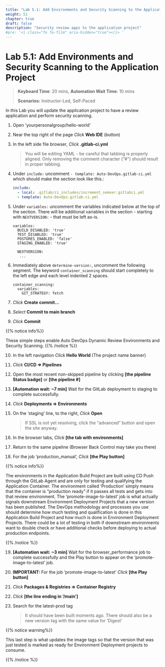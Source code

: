 ```yaml
---
title: "Lab 5.1: Add Environments and Security Scanning to the Application Project (Optional)"
weight: 51
chapter: true
draft: false
description: "Security review apps to the application project"
#pre: '<i class="fa fa-film" aria-hidden="true"></i> '
---
```


# Lab 5.1: Add Environments and Security Scanning to the Application Project

> **Keyboard Time**: 20 mins, **Automation Wait Time**: 10 mins
>
> **Scenarios:** Instructor-Led, Self-Paced

In this Lab you will update the application project to have a review application and perform security scanning.

1. Open 'yourpersonalgroup/hello-world’

2. Near the top right of the page *Click* **Web IDE** (button)

3. In the left side file browser, *Click* **.gitlab-ci.yml**

   > You will be editing YAML - be careful that tabbing is properly aligned. Only removing the comment character (“#”) should result in proper tabbing.

4. Under `include:` uncomment `- template: Auto-DevOps.gitlab-ci.yml` which should make the section look like this.:
   ```yaml
   include: 
     - local: .gitlab/ci_includes/increment_semver.gitlabci.yml
     - template: Auto-DevOps.gitlab-ci.yml
   ```

5. Under `variables:` uncomment the variables indicated below at the top of the section. There will be additional variables in the section - starting with `NEXTVERSION:` - that must be left as-is.
   ```
   variables:
     BUILD_DISABLED: 'true'
     TEST_DISABLED: 'true'
     POSTGRES_ENABLED: 'false'
     STAGING_ENABLED: 'true'
     
     NEXTVERSION:
      ...
   ```

6. Immediately above `determine-version:`, uncomment the following segment. The keyword `container_scanning` should start completely to the left edge and each level indented 2 spaces.
   ```
   container_scanning:
     variables:
       GIT_STRATEGY: fetch
   ```

7. *Click* **Create commit...**

8. *Select* **Commit to main branch**

9. *Click* **Commit**

{{% notice info%}}

These simple steps enable Auto DevOps Dynamic Review Environments and Security Scanning.
{{% /notice %}}

10. In the left navigation *Click* **Hello World** (The project name banner) 

11. *Click* **CI/CD => Pipelines**

12. Open the most recent non-skipped pipeline by clicking **[the pipeline Status badge]** or **[the pipeline #]**

13. **[Automation wait: ~7 min]** Wait for the GitLab deployment to staging to complete successfully.

14. *Click* **Deployments => Environments**

15. On the ‘staging’ line, to the right, *Click* **Open**

    > If SSL is not yet resolving, click the “advanced” button and open the site anyway.

16. In the browser tabs, *Click* **[the tab with environments]**

17. Return to the same pipeline (Browser Back Control may take you there)

18. For the job ‘production_manual’, *Click* **[the Play button]**

{{% notice info%}}

The environments in the Application Build Project are built using CD Push through the GitLab Agent and are only for testing and qualifying the Application Container. The environment called ‘Production’ simply means that the container is “production ready” if it passes all tests and gets into that review environment. The ‘promote-image-to-latest’ job is what actually signals downstream Environment Deployment Projects that a new version has been published. The DevOps methodology and processes you use should determine how much testing and qualification is done in this Application Build Project and how much is done in Environment Deployment Projects. There could be a lot of testing in both if downstream environments want to double check or have additional checks before deploying to actual production endpoints.

{{% /notice %}}

19. **[Automation wait: ~3 min]** Wait for the browser_performance job to complete successfully and the Play button to appear on the ‘promote-image-to-latest’ job. 

20. **IMPORTANT:** For the job ‘promote-image-to-latest’ *Click* **[the Play button]**

21. *Click* **Packages & Registries => Container Registry**

22. *Click* **[the line ending in ‘/main’]**

23. Search for the latest-prod tag

    > It should have been built moments ago. There should also be a new version tag with the same value for ‘Digest’

{{% notice warning%}}

This last step is what updates the image tags so that the version that was just tested is marked as ready for Environment Deployment projects to consume.

{{% /notice %}}
